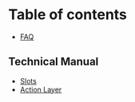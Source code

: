 # Table of contents

* [FAQ](README.md)

## Technical Manual

* [Slots](technical-manual/slots.md)
* [Action Layer](technical-manual/action-layer.md)
